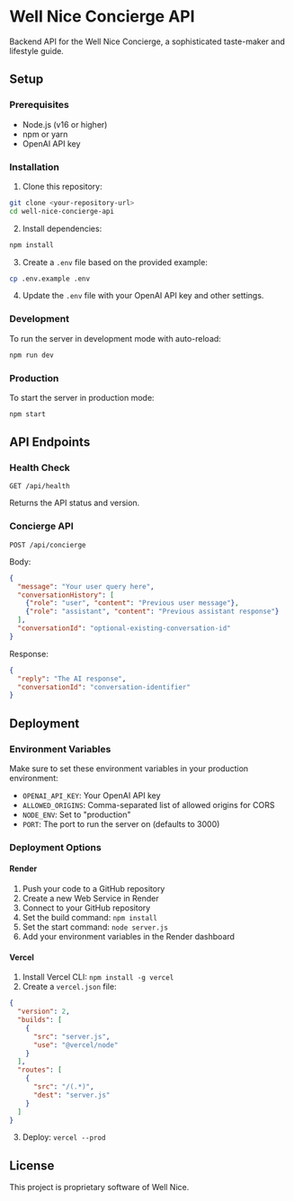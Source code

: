 # Well Nice Concierge API

Backend API for the Well Nice Concierge, a sophisticated taste-maker and lifestyle guide.

## Setup

### Prerequisites

- Node.js (v16 or higher)
- npm or yarn
- OpenAI API key

### Installation

1. Clone this repository:
```bash
git clone <your-repository-url>
cd well-nice-concierge-api
```

2. Install dependencies:
```bash
npm install
```

3. Create a `.env` file based on the provided example:
```bash
cp .env.example .env
```

4. Update the `.env` file with your OpenAI API key and other settings.

### Development

To run the server in development mode with auto-reload:

```bash
npm run dev
```

### Production

To start the server in production mode:

```bash
npm start
```

## API Endpoints

### Health Check

```
GET /api/health
```

Returns the API status and version.

### Concierge API

```
POST /api/concierge
```

Body:
```json
{
  "message": "Your user query here",
  "conversationHistory": [
    {"role": "user", "content": "Previous user message"},
    {"role": "assistant", "content": "Previous assistant response"}
  ],
  "conversationId": "optional-existing-conversation-id"
}
```

Response:
```json
{
  "reply": "The AI response",
  "conversationId": "conversation-identifier"
}
```

## Deployment

### Environment Variables

Make sure to set these environment variables in your production environment:

- `OPENAI_API_KEY`: Your OpenAI API key
- `ALLOWED_ORIGINS`: Comma-separated list of allowed origins for CORS
- `NODE_ENV`: Set to "production"
- `PORT`: The port to run the server on (defaults to 3000)

### Deployment Options

#### Render

1. Push your code to a GitHub repository
2. Create a new Web Service in Render
3. Connect to your GitHub repository
4. Set the build command: `npm install`
5. Set the start command: `node server.js`
6. Add your environment variables in the Render dashboard

#### Vercel

1. Install Vercel CLI: `npm install -g vercel`
2. Create a `vercel.json` file:
```json
{
  "version": 2,
  "builds": [
    {
      "src": "server.js",
      "use": "@vercel/node"
    }
  ],
  "routes": [
    {
      "src": "/(.*)",
      "dest": "server.js"
    }
  ]
}
```
3. Deploy: `vercel --prod`

## License

This project is proprietary software of Well Nice.
